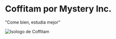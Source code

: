 # Coffitam por Mystery Inc.
"Come bien, estudia mejor"

![Isologo de Coffitam](https://github.com/danyagomezcantu/Mystery-Inc-proyecto/blob/patch-2/Coffitam_Logo.png?raw=true)
